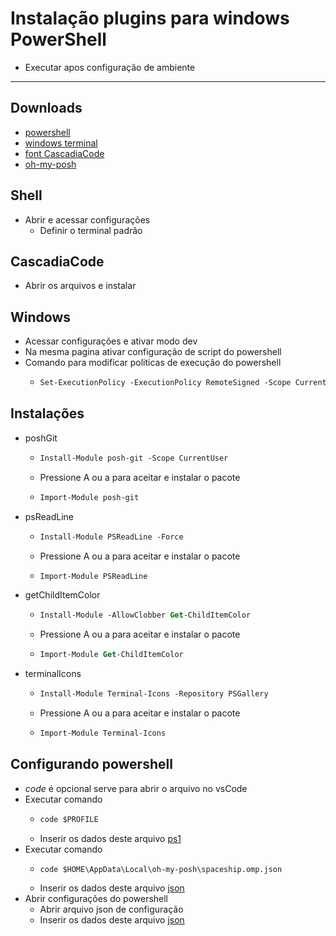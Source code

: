 # Instalação plugins para windows PowerShell
- Executar apos configuração de ambiente

***
## Downloads
- [powershell](https://www.microsoft.com/store/productId/9MZ1SNWT0N5D)
- [windows terminal](https://www.microsoft.com/store/productId/9N0DX20HK701)
- [font CascadiaCode](https://github.com/ryanoasis/nerd-fonts/releases/download/v2.1.0/CascadiaCode.zip)
- [oh-my-posh](https://apps.microsoft.com/store/detail/ohmyposh/XP8K0HKJFRXGCK)


## Shell
- Abrir e acessar configurações
  - Definir o terminal padrão
## CascadiaCode
- Abrir os arquivos e instalar
## Windows
- Acessar configurações e ativar modo dev
- Na mesma pagina ativar configuração de script do powershell
- Comando para modificar politicas de execução do powershell
  - ```ps
    Set-ExecutionPolicy -ExecutionPolicy RemoteSigned -Scope CurrentUser
    ```
## Instalações
- poshGit
  - ```ps
    Install-Module posh-git -Scope CurrentUser
    ```
  - Pressione A ou a para aceitar e instalar o pacote
  - ```ps
    Import-Module posh-git
    ```
- psReadLine
  - ```ps
    Install-Module PSReadLine -Force
    ```
  - Pressione A ou a para aceitar e instalar o pacote
  - ```ps
    Import-Module PSReadLine
    ```
- getChildItemColor
  - ```ps
    Install-Module -AllowClobber Get-ChildItemColor
    ```
  - Pressione A ou a para aceitar e instalar o pacote
  - ```ps
    Import-Module Get-ChildItemColor
    ```
- terminalIcons
  - ```ps
    Install-Module Terminal-Icons -Repository PSGallery
    ```
  - Pressione A ou a para aceitar e instalar o pacote
  - ```ps
    Import-Module Terminal-Icons
    ```
## Configurando powershell
- *code* é opcional serve para abrir o arquivo no vsCode
- Executar comando
  - ```ps
    code $PROFILE
    ```
  - Inserir os dados deste arquivo [ps1](.\win_plugins\Microsoft.PowerShel_profile.ps1)
- Executar comando
  - ```ps
    code $HOME\AppData\Local\oh-my-posh\spaceship.omp.json
    ```
  - Inserir os dados deste arquivo [json](.\win_plugins\spaceship.omp.json)
- Abrir configurações do powershell
  - Abrir arquivo json de configuração
  - Inserir os dados deste arquivo [json](.\win_plugins\settings.json)

